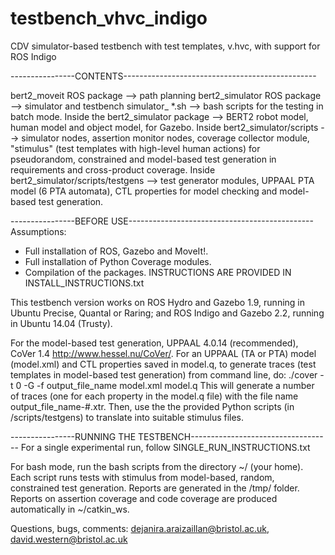 # testbench_vhvc_indigo
CDV simulator-based testbench with test templates, v.hvc, with support for ROS Indigo

----------------CONTENTS------------------------------------------------

bert2_moveit ROS package --> path planning
bert2_simulator ROS package --> simulator and testbench
simulator_ *.sh --> bash scripts for the testing in batch mode.
Inside the bert2_simulator package --> BERT2 robot model, human model and object model, for Gazebo.
Inside bert2_simulator/scripts --> simulator nodes, assertion monitor nodes, coverage collector module, "stimulus" (test templates with high-level human actions) for pseudorandom, constrained and model-based test generation in requirements and cross-product coverage.
Inside bert2_simulator/scripts/testgens --> test generator modules, UPPAAL PTA model (6 PTA automata), CTL properties for model checking and model-based test generation.


----------------BEFORE USE---------------------------------------------- 
Assumptions:
- Full installation of ROS, Gazebo and MoveIt!. 
- Full installation of Python Coverage modules.
- Compilation of the packages. 
INSTRUCTIONS ARE PROVIDED IN INSTALL_INSTRUCTIONS.txt

This testbench version works on ROS Hydro and Gazebo 1.9, running in Ubuntu Precise, Quantal or Raring; and ROS Indigo and Gazebo 2.2, running in Ubuntu 14.04 (Trusty). 

For the model-based test generation, UPPAAL 4.0.14 (recommended), CoVer 1.4 http://www.hessel.nu/CoVer/. For an UPPAAL (TA or PTA) model (model.xml) and CTL properties saved in model.q, to generate traces (test templates in model-based test generation) from command line, do: 
./cover -t 0 -G -f output_file_name model.xml model.q 
This will generate a number of traces (one for each property in the model.q file) with the file name output_file_name-#.xtr. Then, use the the provided Python scripts (in /scripts/testgens) to translate into suitable stimulus files. 

----------------RUNNING THE TESTBENCH-----------------------------------
For a single experimental run, follow SINGLE_RUN_INSTRUCTIONS.txt

For bash mode, run the bash scripts from the directory ~/ (your home). Each script runs tests with stimulus from model-based, random, constrained test generation. Reports are generated in the /tmp/ folder. Reports on assertion coverage and code coverage are produced automatically in ~/catkin_ws. 

Questions, bugs, comments: dejanira.araizaillan@bristol.ac.uk, david.western@bristol.ac.uk
